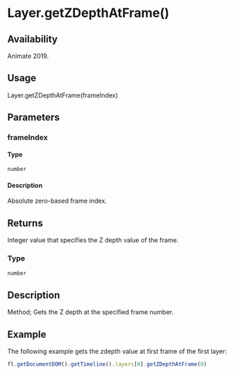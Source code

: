 # Layer.getZDepthAtFrame()

## Availability

Animate 2019.

## Usage

Layer.getZDepthAtFrame(frameIndex)

## Parameters

### **frameIndex**

#### Type

```typescript
number
```

#### Description

Absolute zero-based frame index.

## Returns

Integer value that specifies the Z depth value of the frame.

### Type

```typescript
number
```

## Description

Method; Gets the Z depth at the specified frame number.

## Example

The following example gets the zdepth value at first frame of the first layer:

```javascript
fl.getDocumentDOM().getTimeline().layers[0].getZDepthAtFrame(0)
```
